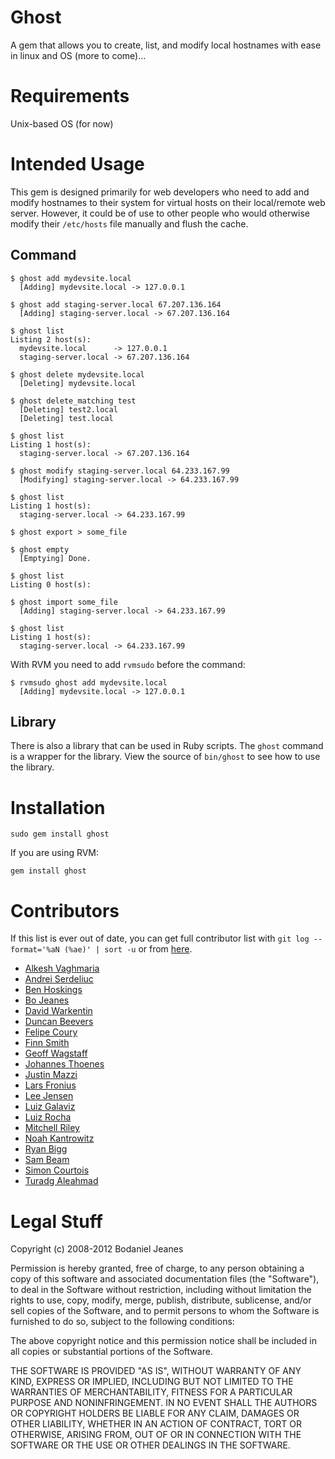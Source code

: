 Ghost
=====

A gem that allows you to create, list, and modify local hostnames
with ease in linux and OS (more to come)...

Requirements
============

Unix-based OS (for now)

Intended Usage
==============

This gem is designed primarily for web developers who need to add
and modify hostnames to their system for virtual hosts on their
local/remote web server. However, it could be of use to other people
who would otherwise modify their `/etc/hosts` file manually and
flush the cache.

Command
-------

    $ ghost add mydevsite.local
      [Adding] mydevsite.local -> 127.0.0.1

    $ ghost add staging-server.local 67.207.136.164
      [Adding] staging-server.local -> 67.207.136.164

    $ ghost list
    Listing 2 host(s):
      mydevsite.local      -> 127.0.0.1
      staging-server.local -> 67.207.136.164

    $ ghost delete mydevsite.local
      [Deleting] mydevsite.local

    $ ghost delete_matching test
      [Deleting] test2.local
      [Deleting] test.local

    $ ghost list
    Listing 1 host(s):
      staging-server.local -> 67.207.136.164

    $ ghost modify staging-server.local 64.233.167.99
      [Modifying] staging-server.local -> 64.233.167.99

    $ ghost list
    Listing 1 host(s):
      staging-server.local -> 64.233.167.99

    $ ghost export > some_file

    $ ghost empty
      [Emptying] Done.

    $ ghost list
    Listing 0 host(s):

    $ ghost import some_file
      [Adding] staging-server.local -> 64.233.167.99

    $ ghost list
    Listing 1 host(s):
      staging-server.local -> 64.233.167.99

With RVM you need to add `rvmsudo` before the command:

    $ rvmsudo ghost add mydevsite.local
      [Adding] mydevsite.local -> 127.0.0.1

Library
-------

There is also a library that can be used in Ruby scripts. The `ghost`
command is a wrapper for the library. View the source of `bin/ghost`
to see how to use the library.

Installation
============

    sudo gem install ghost

If you are using RVM:

    gem install ghost

Contributors
============

If this list is ever out of date, you can get full contributor list
with `git log --format='%aN (%ae)' | sort -u` or from [here](https://github.com/bjeanes/ghost/graphs/contributors).

* [Alkesh Vaghmaria](https://github.com/alkesh)
* [Andrei Serdeliuc](https://github.com/extraordinaire)
* [Ben Hoskings](https://github.com/benhoskings)
* [Bo Jeanes](https://github.com/bjeanes)
* [David Warkentin](https://github.com/ev0rtex)
* [Duncan Beevers](https://github.com/duncanbeevers)
* [Felipe Coury](https://github.com/fcoury)
* [Finn Smith](https://github.com/finn)
* [Geoff Wagstaff](https://github.com/TheDeveloper)
* [Johannes Thoenes](https://github.com/jthoenes)
* [Justin Mazzi](https://github.com/jmazzi)
* [Lars Fronius](https://github.com/LarsFronius)
* [Lee Jensen](https://github.com/outerim)
* [Luiz Galaviz](https://github.com/MGalv)
* [Luiz Rocha](https://github.com/lsdr)
* [Mitchell Riley](https://github.com/mitchellvriley)
* [Noah Kantrowitz](https://github.com/coderanger)
* [Ryan Bigg](https://github.com/radar)
* [Sam Beam](https://github.com/sbeam)
* [Simon Courtois](https://github.com/simonc)
* [Turadg Aleahmad](https://github.com/turadg)

Legal Stuff
===========

Copyright (c) 2008-2012 Bodaniel Jeanes

Permission is hereby granted, free of charge, to any person obtaining
a copy of this software and associated documentation files (the
"Software"), to deal in the Software without restriction, including
without limitation the rights to use, copy, modify, merge, publish,
distribute, sublicense, and/or sell copies of the Software, and to
permit persons to whom the Software is furnished to do so, subject to
the following conditions:

The above copyright notice and this permission notice shall be
included in all copies or substantial portions of the Software.

THE SOFTWARE IS PROVIDED "AS IS", WITHOUT WARRANTY OF ANY KIND,
EXPRESS OR IMPLIED, INCLUDING BUT NOT LIMITED TO THE WARRANTIES OF
MERCHANTABILITY, FITNESS FOR A PARTICULAR PURPOSE AND
NONINFRINGEMENT. IN NO EVENT SHALL THE AUTHORS OR COPYRIGHT HOLDERS BE
LIABLE FOR ANY CLAIM, DAMAGES OR OTHER LIABILITY, WHETHER IN AN ACTION
OF CONTRACT, TORT OR OTHERWISE, ARISING FROM, OUT OF OR IN CONNECTION
WITH THE SOFTWARE OR THE USE OR OTHER DEALINGS IN THE SOFTWARE.
